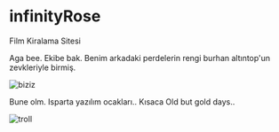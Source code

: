# infinityRose
Film Kiralama Sitesi

Aga bee. Ekibe bak. Benim arkadaki perdelerin rengi burhan altıntop'un zevkleriyle birmiş.

![biziz](https://user-images.githubusercontent.com/75545621/178291593-0a5d02f7-ef5d-4f74-aae0-3d908a59d609.jpg)


Bune olm. Isparta yazılım ocakları.. Kısaca Old but gold days..

![troll](https://user-images.githubusercontent.com/75545621/178292353-0d87e252-85e8-4bb9-8905-b6df16236b47.jpeg)

